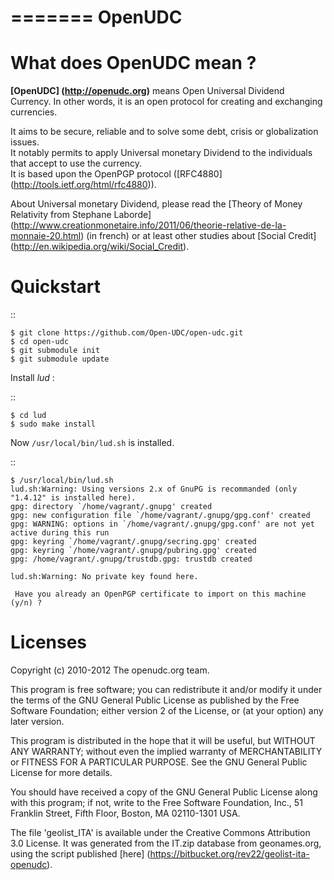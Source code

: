 =======
OpenUDC
=======

What does OpenUDC mean ?
========================

**[OpenUDC] (http://openudc.org)** means Open Universal Dividend Currency. In other words, it is an open protocol for creating
and exchanging currencies.

It aims to be secure, reliable and to solve some debt, crisis or globalization issues.  
It notably permits to apply Universal monetary Dividend to the individuals that accept to use the currency.  
It is based upon the OpenPGP protocol ([RFC4880] (http://tools.ietf.org/html/rfc4880)).  

About Universal monetary Dividend, please read the [Theory of Money Relativity from Stephane Laborde] (http://www.creationmonetaire.info/2011/06/theorie-relative-de-la-monnaie-20.html) (in french)
or at least other studies about [Social Credit] (http://en.wikipedia.org/wiki/Social_Credit).


Quickstart
==========

::

    $ git clone https://github.com/Open-UDC/open-udc.git
    $ cd open-udc
    $ git submodule init
    $ git submodule update


Install *lud* :

::

    $ cd lud
    $ sudo make install

Now ``/usr/local/bin/lud.sh`` is installed.

::

    $ /usr/local/bin/lud.sh
    lud.sh:Warning: Using versions 2.x of GnuPG is recommanded (only "1.4.12" is installed here).
    gpg: directory `/home/vagrant/.gnupg' created
    gpg: new configuration file `/home/vagrant/.gnupg/gpg.conf' created
    gpg: WARNING: options in `/home/vagrant/.gnupg/gpg.conf' are not yet active during this run
    gpg: keyring `/home/vagrant/.gnupg/secring.gpg' created
    gpg: keyring `/home/vagrant/.gnupg/pubring.gpg' created
    gpg: /home/vagrant/.gnupg/trustdb.gpg: trustdb created

    lud.sh:Warning: No private key found here.

     Have you already an OpenPGP certificate to import on this machine (y/n) ?

Licenses
========

Copyright (c) 2010-2012 The openudc.org team.

This program is free software; you can redistribute it and/or modify
it under the terms of the GNU General Public License as published by
the Free Software Foundation; either version 2 of the License, or
(at your option) any later version.

This program is distributed in the hope that it will be useful,
but WITHOUT ANY WARRANTY; without even the implied warranty of
MERCHANTABILITY or FITNESS FOR A PARTICULAR PURPOSE.  See the
GNU General Public License for more details.

You should have received a copy of the GNU General Public License along
with this program; if not, write to the Free Software Foundation, Inc.,
51 Franklin Street, Fifth Floor, Boston, MA 02110-1301 USA.

The file 'geolist_ITA' is available under the Creative Commons
Attribution 3.0 License.   It was generated from the IT.zip database
from geonames.org, using the script published [here] (https://bitbucket.org/rev22/geolist-ita-openudc).
